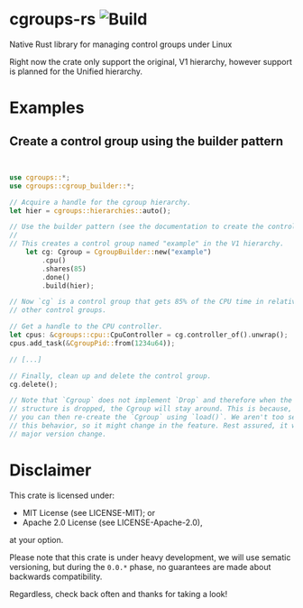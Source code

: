 # cgroups-rs ![Build](https://travis-ci.org/levex/cgroups-rs.svg?branch=master)
Native Rust library for managing control groups under Linux

Right now the crate only support the original, V1 hierarchy, however support
is planned for the Unified hierarchy.

# Examples

## Create a control group using the builder pattern

``` rust


use cgroups::*;
use cgroups::cgroup_builder::*;

// Acquire a handle for the cgroup hierarchy.
let hier = cgroups::hierarchies::auto();

// Use the builder pattern (see the documentation to create the control group)
//
// This creates a control group named "example" in the V1 hierarchy.
    let cg: Cgroup = CgroupBuilder::new("example")
        .cpu()
        .shares(85)
        .done()
        .build(hier);

// Now `cg` is a control group that gets 85% of the CPU time in relative to
// other control groups.

// Get a handle to the CPU controller.
let cpus: &cgroups::cpu::CpuController = cg.controller_of().unwrap();
cpus.add_task(&CgroupPid::from(1234u64));

// [...]

// Finally, clean up and delete the control group.
cg.delete();

// Note that `Cgroup` does not implement `Drop` and therefore when the
// structure is dropped, the Cgroup will stay around. This is because, later
// you can then re-create the `Cgroup` using `load()`. We aren't too set on
// this behavior, so it might change in the feature. Rest assured, it will be a
// major version change.
```

# Disclaimer

This crate is licensed under:

- MIT License (see LICENSE-MIT); or
- Apache 2.0 License (see LICENSE-Apache-2.0),

at your option.

Please note that this crate is under heavy development, we will use sematic
versioning, but during the `0.0.*` phase, no guarantees are made about
backwards compatibility.

Regardless, check back often and thanks for taking a look!
